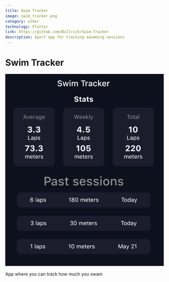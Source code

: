```yaml
---
title: Swim Tracker
image: swim_tracker.png
category: other
technology: Flutter
link: https://github.com/Bullrich/Swim-Tracker
description: Sport app for tracking swimming sessions
---
```

# Swim Tracker

<img src="../../img/portfolio/swim_tracker.png"/>

App where you can track how much you swam
